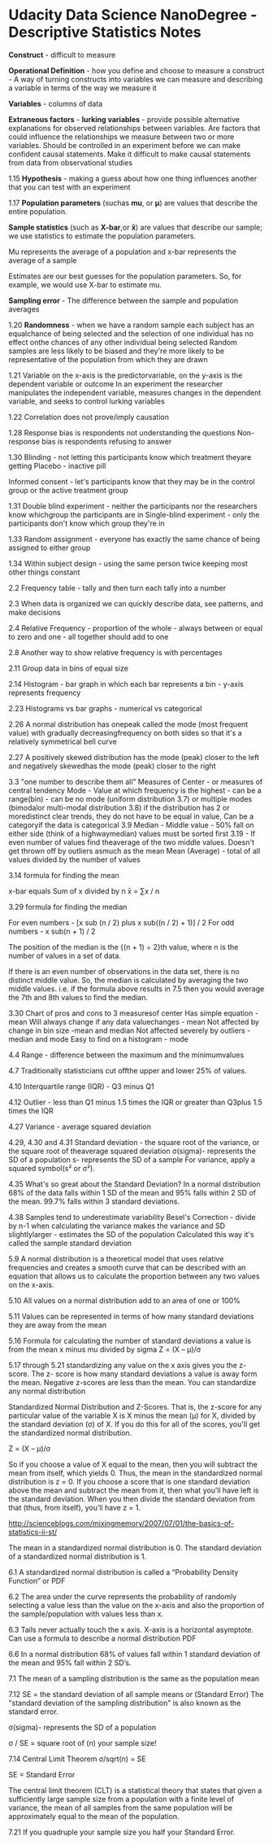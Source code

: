 # Udacity Data Science NanoDegree - Descriptive Statistics Notes

**Construct** - difficult to measure

**Operational Definition** - how you define and choose to measure a construct - A way of turning constructs into variables we can measure and describing a variable in terms of the way we measure it

**Variables** - columns of data

**Extraneous factors** - **lurking variables** - provide possible alternative explanations for observed relationships between variables. Are factors that could influence the relationships we measure between two or more variables.  Should be controlled in an experiment before we can make confident causal statements. Make it difficult to make causal statements from data from observational studies

1.15
**Hypothesis** - making a guess about how one thing influences another that you can test with an experiment

1.17
**Population parameters** (suchas **mu**, or **μ**) are values that describe the entire population.

**Sample statistics** (such as **X-bar**,or **x̄**) are values that describe our sample; we use statistics to estimate the population parameters.

Mu represents the average of a population and x-bar represents the average of a sample

Estimates are our best guesses for the population parameters. So, for example, we would use X-bar to estimate mu.

**Sampling error** - The difference between the sample and population averages

1.20
**Randomness** - when we have a random sample each subject has an equalchance of being selected and the selection of one individual has no effect onthe chances of any other individual being selected
Random samples are less likely to be biased and they're more likely to be representative of the population from which they are drawn

1.21
Variable on the x-axis is the predictorvariable, on the y-axis is the dependent variable or outcome
In an experiment the researcher manipulates the independent variable, measures changes in the dependent variable, and seeks to control lurking variables

1.22
Correlation does not prove/imply causation

1.28
Response bias is respondents not understanding the questions
Non-response bias is respondents refusing to answer

1.30
Blinding - not letting this participants know which treatment theyare getting
Placebo - inactive pill

Informed consent - let's participants know that they may be in the control group or the active treatment group

1.31
Double blind experiment - neither the participants nor the researchers know whichgroup the participants are in
Single-blind experiment - only the participants don't know which group they're in

1.33
Random assignment - everyone has exactly the same chance of being assigned to either group

1.34
Within subject design - using the same person twice keeping most other things constant

2.2
Frequency table - tally and then turn each tally into a number

2.3
When data is organized we can quickly describe data, see patterns, and make decisions

2.4
Relative Frequency - proportion of the whole - always between or equal to zero and one - all together should add to one

2.8
Another way to show relative frequency is with percentages

2.11
Group data in bins of equal size

2.14
Histogram - bar graph in which each bar represents a bin - y-axis represents frequency

2.23
Histograms vs bar graphs - numerical vs categorical

2.26
A normal distribution has onepeak called the mode (most frequent value) with gradually decreasingfrequency on both sides so that it's a relatively symmetrical bell curve

2.27
A positively skewed distribution has the mode (peak) closer to the left and negatively skewedhas the mode (peak) closer to the right

3.3
"one number to describe them all"
Measures of Center - or measures of central tendency
Mode - Value at which frequency is the highest - can be a range(bin) - can be no mode (uniform distribution 3.7) or multiple modes (bimodalor multi-modal distribution 3.8) if the distribution has 2 or moredistinct clear trends, they do not have to be equal in value, Can be a categoryif the data is categorical 3.9
Median - Middle value - 50% fall on either side (think of a highwaymedian) values must be sorted first 3.19 - If even number of values find theaverage of the two middle values.  Doesn't get thrown off by outliers asmuch as the mean
Mean (Average) - total of all values divided by the number of values

3.14
formula for finding the mean

x-bar equals Sum of x divided by n
x̄ = ∑x / n

3.29
formula for finding the median

For even numbers - [x sub (n / 2) plus x sub((n / 2) + 1)] / 2
For odd numbers - x sub(n + 1) / 2

The position of the median is the {(n + 1) ÷ 2}th value, where n is the number of values in a set of data.

If there is an even number of observations in the data set, there is no distinct middle value. So, the median is calculated by averaging the two middle values. i.e. if the formula above results in 7.5 then you would average the 7th and 8th values to find the median.

3.30
Chart of pros and cons to 3 measuresof center
Has simple equation - mean
Will always change if any data valuechanges - mean
Not affected by change in bin size -mean and median
Not affected severely by outliers -median and mode
Easy to find on a histogram - mode

4.4
Range - difference between the maximum and the minimumvalues

4.7
Traditionally statisticians cut offthe upper and lower 25% of values.

4.10
Interquartile range (IQR) - Q3 minus Q1

4.12
Outlier - less than Q1 minus 1.5 times the IQR or greater than Q3plus 1.5 times the IQR

4.27
Variance - average squared deviation

4.29, 4.30 and 4.31
Standard deviation - the square root of the variance, or the square root of theaverage squared deviation
σ(sigma)- represents the SD of a population
s- represents the SD of a sample
For variance, apply a squared symbol(s² or σ²).

4.35
What's so great about the Standard Deviation?
In a normal distribution 68% of the data falls within 1 SD of the mean and 95% falls within 2 SD of the mean.
99.7% falls within 3 standard deviations.

4.38
Samples tend to underestimate variability
Besel's Correction - divide by n-1 when calculating the variance
makes the variance and SD slightlylarger - estimates the SD of the population
Calculated this way it's called the sample standard deviation

5.9
A normal distribution is a theoretical model that uses relative frequencies and creates a smooth curve that can be described with an equation that allows us to calculate the proportion between any two values on the x-axis.

5.10
All values on a normal distribution add to an area of one or 100%

5.11
Values can be represented in terms of how many standard deviations they are away from the mean

5.16
Formula for calculating the number of standard deviations a value is from the mean
x minus mu divided by sigma
Z = (X – μ)/σ

5.17 through 5.21
standardizing any value on the x axis gives you the z-score.  The z- score is how many standard deviations a value is away form the mean.  Negative z-scores are less than the mean.  You can standardize any normal distribution

Standardized Normal Distribution and Z-Scores. That is, the z-score for any particular value of the variable X is X minus the mean (μ) for X, divided by the standard deviation (σ) of X. If you do this for all of the scores, you'll get the standardized normal distribution.

Z = (X – μ)/σ

So if you choose a value of X equal to the mean, then you will subtract the mean from itself, which yields 0. Thus, the mean in the standardized normal distribution is z = 0. If you choose a score that is one standard deviation above the mean and subtract the mean from it, then what you’ll have left is the standard deviation. When you then divide the standard deviation from that (thus, from itself), you’ll have z = 1.

http://scienceblogs.com/mixingmemory/2007/07/01/the-basics-of-statistics-ii-st/

The mean in a standardized normal distribution is 0.
The standard deviation of a standardized normal distribution is 1.

6.1
A standardized normal distribution is called a “Probability Density Function” or PDF

6.2
The area under the curve represents the probability of randomly selecting a value less than the value on the x-axis and also the proportion of the sample/population with values less than x.

6.3
Tails never actually touch the x axis.  X-axis is a horizontal asymptote.  Can use a formula to describe a normal distribution PDF

6.6
In a normal distribution 68% of values fall within 1 standard deviation of the mean and 95% fall within 2 SD’s.

7.1
The mean of a sampling distribution is the same as the population mean

7.12
SE = the standard deviation of all sample means or (Standard Error)
The "standard deviation of the sampling distribution" is also known as the standard error.

σ(sigma)- represents the SD of a population

σ / SE = square root of (n) your sample size!

7.14
Central Limit Theorem
σ/sqrt(n) = SE

SE = Standard Error

The central limit theorem (CLT) is a statistical theory that states that given a sufficiently large sample size from a population with a finite level of variance, the mean of all samples from the same population will be approximately equal to the mean of the population.

7.21
If you quadruple your sample size you half your Standard Error.